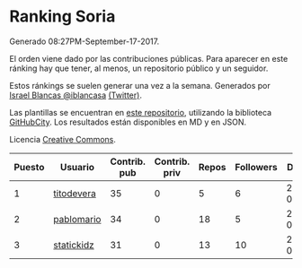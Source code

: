 # Ranking Soria

Generado 08:27PM-September-17-2017.

El orden viene dado por las contribuciones públicas. Para aparecer en este ránking hay que tener, al menos, un repositorio público y un seguidor.

Estos ránkings se suelen generar una vez a la semana. Generados por [Israel Blancas @iblancasa](https://github.com/iblancasa/) [(Twitter)](https://twitter.com/iblancasa).

Las plantillas se encuentran en [este repositorio](https://github.com/iblancasa/GH-Spanish-Ranking), utilizando la biblioteca [GitHubCity](https://github.com/iblancasa/GitHubCity). Los resultados están disponibles en MD y en JSON.

Licencia [Creative Commons](https://creativecommons.org/licenses/by/4.0/).

| Puesto   |  Usuario  | Contrib. pub | Contrib. priv |Repos| Followers | Desde |  Avatar  |
|----------|-----------|--------------|---------------|-----|-----------|-------|----------|
|1|[titodevera](https://github.com/titodevera)|35|0|5|6|2015-03-19|![titodevera](https://avatars1.githubusercontent.com/u/11556124)|
|2|[pablomario](https://github.com/pablomario)|34|0|18|5|2013-05-18|![pablomario](https://avatars1.githubusercontent.com/u/4464094)|
|3|[statickidz](https://github.com/statickidz)|31|0|13|10|2014-06-14|![statickidz](https://avatars1.githubusercontent.com/u/7888227)|
